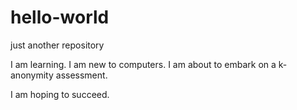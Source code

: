 # hello-world
just another repository

I am learning. I am new to computers. I am about to embark on a k-anonymity assessment.

I am hoping to succeed.
